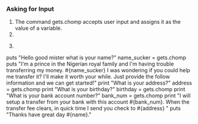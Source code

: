 ### Asking for Input

1. The command gets.chomp accepts user input and assigns it as the value of a variable.
2.
3. ```rb
puts "Hello good mister what is your name?"
name_sucker = gets.chomp
puts "I'm a prince in the Nigerian royal family and I'm having trouble transferring my money. #{name_sucker} I was wondering if you could help me transfer it? I'll make it worth your while. Just provide the follow information and we can get started!"
print "What is your address?"
address = gets.chomp
print "What is your birthday?"
birthday = gets.chomp
print "What is your bank account number?"
bank_num = gets.chomp
print "I will setup a transfer from your bank with this account #{bank_num}. When the transfer fee clears, in quick time I send you check to #{address} "
puts "Thanks have great day #{name}."
```
